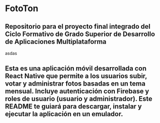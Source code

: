 # FotoTon
Repositorio para el proyecto final integrado del Ciclo Formativo de Grado Superior de Desarrollo de Aplicaciones Multiplataforma
---
asdas

Esta es una aplicación móvil desarrollada con React Native que permite a los usuarios subir, votar y administrar fotos basadas en un tema mensual. Incluye autenticación con Firebase y roles de usuario (usuario y administrador). Este README te guiará para descargar, instalar y ejecutar la aplicación en un emulador.
---

